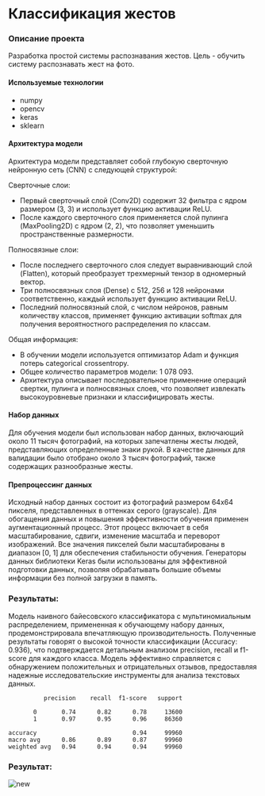 # Классификация жестов
### Описание проекта
Разработка простой системы распознавания жестов. Цель - обучить систему распознавать жест на фото.
#### Используемые технологии
- numpy
- opencv
- keras
- sklearn

#### Архитектура модели

Архитектура модели представляет собой глубокую сверточную нейронную сеть (CNN) с следующей структурой:

Сверточные слои:
- Первый сверточный слой (Conv2D) содержит 32 фильтра с ядром размером (3, 3) и использует функцию активации ReLU.
- После каждого сверточного слоя применяется слой пулинга (MaxPooling2D) с ядром (2, 2), что позволяет уменьшить пространственные размерности.

Полносвязные слои:
- После последнего сверточного слоя следует выравнивающий слой (Flatten), который преобразует трехмерный тензор в одномерный вектор.
- Три полносвязных слоя (Dense) с 512, 256 и 128 нейронами соответственно, каждый использует функцию активации ReLU.
- Последний полносвязный слой, с числом нейронов, равным количеству классов, применяет функцию активации softmax для получения вероятностного распределения по классам.

Общая информация:
- В обучении модели используется оптимизатор Adam и функция потерь categorical crossentropy.
- Общее количество параметров модели: 1 078 093.
- Архитектура описывает последовательное применение операций свертки, пулинга и полносвязных слоев, что позволяет извлекать высокоуровневые признаки и классифицировать жесты.

#### Набор данных
Для обучения модели был использован набор данных, включающий около 11 тысяч фотографий, на которых запечатлены жесты людей, представляющих определенные знаки рукой. В качестве данных для валидации было отобрано около 3 тысяч фотографий, также содержащих разнообразные жесты.

#### Препроцессинг данных
Исходный набор данных состоит из фотографий размером 64x64 пикселя, представленных в оттенках серого (grayscale). Для обогащения данных и повышения эффективности обучения применен аугментационный процесс. Этот процесс включает в себя масштабирование, сдвиги, изменение масштаба и переворот изображений. Все значения пикселей были масштабированы в диапазон [0, 1] для обеспечения стабильности обучения. Генераторы данных библиотеки Keras были использованы для эффективной подготовки данных, позволяя обрабатывать большие объемы информации без полной загрузки в память.

### Результаты:

Модель наивного байесовского классификатора с мультиномиальным распределением, примененная к обучающему набору данных, продемонстрировала впечатляющую производительность. Полученные результаты говорят о высокой точности классификации (Accuracy: 0.936), что подтверждается детальным анализом precision, recall и f1-score для каждого класса. Модель эффективно справляется с обнаружением положительных и отрицательных отзывов, предоставляя надежные исследовательские инструменты для анализа текстовых данных.

              precision    recall  f1-score   support

           0       0.74      0.82      0.78     13600
           1       0.97      0.95      0.96     86360

    accuracy                           0.94     99960
    macro avg      0.86      0.89      0.87     99960
    weighted avg   0.94      0.94      0.94     99960

### Результат:
![new](https://github.com/fluke8/GestureClassification/assets/84039753/3d383707-15b5-4933-a145-7f9542bd6508)
